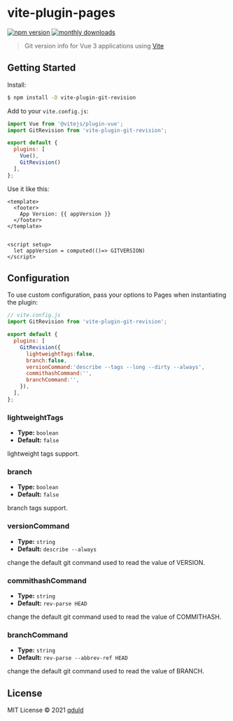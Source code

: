 # vite-plugin-pages

[![npm version](https://badgen.net/npm/v/vite-plugin-git-revision)](https://www.npmjs.com/package/vite-plugin-git-revision)
[![monthly downloads](https://badgen.net/npm/dm/vite-plugin-git-revision)](https://www.npmjs.com/package/vite-plugin-git-revision)

> Git version info for Vue 3 applications using [Vite](https://github.com/vitejs/vite)

## Getting Started

Install:

```bash
$ npm install -D vite-plugin-git-revision
```

Add to your `vite.config.js`:

```js
import Vue from '@vitejs/plugin-vue';
import GitRevision from 'vite-plugin-git-revision';

export default {
  plugins: [
    Vue(), 
    GitRevision()
  ],
};
```

Use it like this:
```
<template>
  <footer>
    App Version: {{ appVersion }}
  </footer>
</template>


<script setup>
  let appVersion = computed(()=> GITVERSION)
</script>
```
## Configuration

To use custom configuration, pass your options to Pages when instantiating the plugin:

```js
// vite.config.js
import GitRevision from 'vite-plugin-git-revision';

export default {
  plugins: [
    GitRevision({
      lightweightTags:false,
      branch:false,
      versionCommand:'describe --tags --long --dirty --always',
      commithashCommand:'',
      branchCommand:'',
    }),
  ],
};
```

### lightweightTags

- **Type:** `boolean`
- **Default:** `false`

lightweight tags support.

### branch

- **Type:** `boolean`
- **Default:** `false`

branch tags support.

### versionCommand

- **Type:** `string`
- **Default:** `describe --always`

change the default git command used to read the value of VERSION.

### commithashCommand

- **Type:** `string`
- **Default:** `rev-parse HEAD`

change the default git command used to read the value of COMMITHASH.

### branchCommand

- **Type:** `string`
- **Default:** `rev-parse --abbrev-ref HEAD`

change the default git command used to read the value of BRANCH.

## License

MIT License © 2021 [qduld](https://github.com/qduld)

